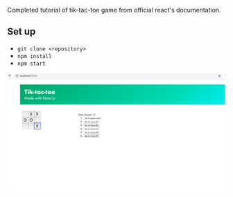 Completed tutorial of tik-tac-toe game from official react's documentation.

## Set up

* `git clone <repository>`
* `npm install`
* `npm start`

![Example of Tik-tac-toe app with React.js](public/pic.jpg)
